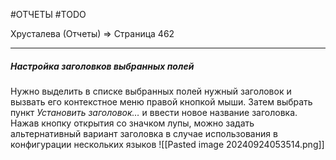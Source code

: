#ОТЧЕТЫ #TODO 

Хрусталева (Отчеты) => Страница 462

---

##### Настройка заголовков выбранных полей

Нужно выделить в списке выбранных полей нужный заголовок и вызвать его контекстное меню правой кнопкой мыши. Затем выбрать пункт *Установить заголовок…* и ввести новое название заголовка. 
Нажав кнопку открытия со значком лупы, можно задать альтернативный вариант заголовка в случае использования в конфигурации нескольких языков
![[Pasted image 20240924053514.png]]